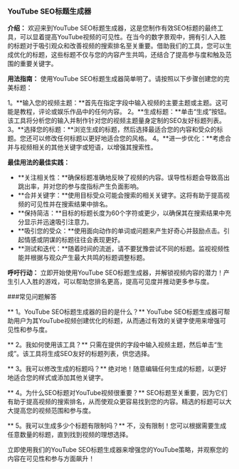 ### YouTube SEO标题生成器

**介绍：**
欢迎来到YouTube SEO标题生成器，这是您制作有效SEO标题的最终工具，可以显着提高YouTube视频的可见性。在当今的数字景观中，拥有引人入胜的标题对于吸引观众和改善视频的搜索排名至关重要。借助我们的工具，您可以生成优化的标题，这些标题不仅与您的内容产生共鸣，还结合了提高参与度和触及范围的重要关键字。

**用法指南：**
使用YouTube SEO标题生成器简单明了。请按照以下步骤创建您的完美标题：

1。**输入您的视频主题：**首先在指定字段中输入视频的主要主题或主题。这可能是教程，评论或娱乐作品中的任何内容。
2。**生成标题：**单击“生成”按钮。该工具将分析您的输入并制作针对您的视频主题量身定制的SEO友好标题列表。
3。**选择您的标题：**浏览生成的标题，然后选择最适合您的内容和受众的标题。您还可以修改任何标题以更好地适合您的风格。
4。**进一步优化：**考虑合并与视频相关的其他关键字或短语，以增强其搜索性。

**最佳用法的最佳实践：**
-  **关注相关性：**确保标题准确地反映了视频的内容。误导性标题会导致高出跳出率，并对您的参与度指标产生负面影响。
-  **合并关键字：**使用目标受众可能会搜索的相关关键字。这将有助于提高视频的可见性并在搜索结果中排名。
-  **保持简洁：**目标的标题长度为60个字符或更少，以确保其在搜索结果中充分显示并迅速吸引注意力。
-  **吸引您的受众：**使用面向动作的单词或问题来产生好奇心并鼓励点击。引起情感或阴谋的标题往往会表现更好。
-  **测试和迭代：**随着时间的流逝，请不要犹豫尝试不同的标题。监视视频性能并根据与观众产生最大共鸣的标题调整标题。

**呼吁行动：**
立即开始使用YouTube SEO标题生成器，并解锁视频内容的潜力！产生引人入胜的游戏，可以帮助您排名更高，提高可见度并推动更多参与度。

###常见问题解答

** 1。YouTube SEO标题生成器的目的是什么？**
YouTube SEO标题生成器可帮助用户为其YouTube视频创建优化的标题，从而通过有效的关键字使用来增强可见性和参与度。

** 2。我如何使用该工具？**
只需在提供的字段中输入视频主题，然后单击“生成”。该工具将生成SEO友好的标题列表，供您选择。

** 3。我可以修改生成的标题吗？**
绝对地！随意编辑任何生成的标题，以更好地适合您的样式或添加其他关键字。

** 4。为什么SEO标题对YouTube视频很重要？**
SEO标题至关重要，因为它们有助于提高视频的搜索排名，从而使观众更容易找到您的内容。精选的标题可以大大提高您的视频范围和参与度。

** 5。我可以生成多少个标题有限制吗？**
不，没有限制！您可以根据需要生成任意数量的标题，直到找到视频的理想选择。

立即使用我们的YouTube SEO标题生成器来增强您的YouTube策略，并观察您的内容在可见性和参与方面飙升！